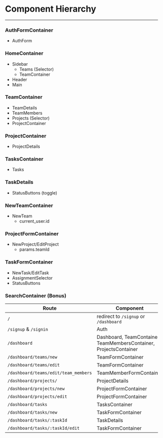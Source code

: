 # Component Hierarchy
------
### AuthFormContainer
+ AuthForm

### HomeContainer
+ Sidebar
  + Teams (Selector)
  + TeamContainer
+ Header
+ Main

### TeamContainer
+ TeamDetails
+ TeamMembers
+ Projects (Selector)
+ ProjectContainer

### ProjectContainer
+ ProjectDetails

### TasksContainer
+ Tasks

### TaskDetails
+ StatusButtons (toggle)

### NewTeamContainer
+ NewTeam
  + current_user.id

### ProjectFormContainer
+ NewProject/EditProject
  + params.teamId

### TaskFormContainer
+ NewTask/EditTask
+ AssignmentSelector
+ StatusButtons

### SearchContainer (Bonus)

|Route|Component|
|-----|---------|
|`/`|redirect to `/signup` or `/dashboard`|
|`/signup` & `/signin`| Auth|
|`/dashboard`|Dashboard, TeamContainer, TeamMembersContainer, ProjectsContainer|
|`/dashboard/teams/new`|TeamFormContainer|
|`/dashboard/teams/edit`|TeamFormContainer|
|`/dashboard/teams/edit/team_members`|TeamMemberFormContainer|
|`/dashboard/projects/`|ProjectDetails|
|`/dashboard/projects/new`|ProjectFormContainer|
|`/dashboard/projects/edit`|ProjectFormContainer|
|`/dashboard/tasks`|TasksContainer|
|`/dashboard/tasks/new`|TaskFormContainer|
|`/dashboard/tasks/:taskId`|TaskDetails|
|`/dashboard/tasks/:taskId/edit`|TaskFormContainer|

